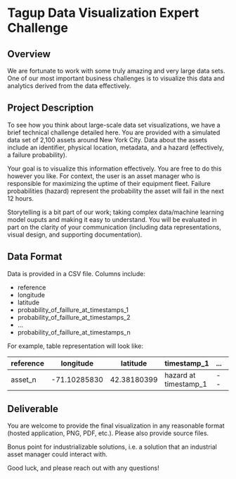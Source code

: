 # Tagup Data Visualization Expert Challenge

## Overview
We are fortunate to work with some truly amazing and very large data sets. One of our most important business challenges is to visualize this data and analytics derived from the data effectively.

## Project Description
To see how you think about large-scale data set visualizations, we have a brief technical challenge detailed here. You are provided with a simulated data set of 2,100 assets around New York City. Data about the assets include an identifier, physical location, metadata, and a hazard (effectively, a failure probability).

Your goal is to visualize this information effectively. You are free to do this however you like. For context, the user is an asset manager who is responsible for maximizing the uptime of their equipment fleet. Failure probabilities (hazard) represent the probability the asset will fail in the next 12 hours.

Storytelling is a bit part of our work; taking complex data/machine learning model ouputs and making it easy to understand. You will be evaluated in part on the clarity of your communication (including data representations, visual design, and supporting documentation).

## Data Format
Data is provided in a CSV file. Columns include:
- reference
- longitude
- latitude
- probability_of_faillure_at_timestamps_1
- probability_of_faillure_at_timestamps_2
- ...
- probability_of_faillure_at_timestamps_n

For example, table representation will look like:

|reference  |longitude      |latitude       |timestamp_1            |...    |timestamp_n            |
|--         |--             |--             |--                     |--     |--                     |
|asset_n    |-71.10285830   |42.38180399    |hazard at timestamp_1  |--     |hazard at timestamp_n  |

## Deliverable
You are welcome to provide the final visualization in any reasonable format (hosted application, PNG, PDF, etc.). Please also provide source files. 

Bonus point for industrializable solutions, i.e. a solution that an industrial asset manager could interact with.

Good luck, and please reach out with any questions!
